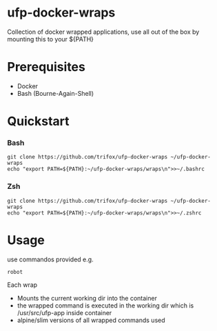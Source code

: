 # ufp-docker-wraps
Collection of docker wrapped applications, use all out of the box by mounting this to your ${PATH}

# Prerequisites

- Docker
- Bash (Bourne-Again-Shell)

# Quickstart 

### Bash
	git clone https://github.com/trifox/ufp-docker-wraps ~/ufp-docker-wraps 
	echo "export PATH=${PATH}:~/ufp-docker-wraps/wraps\n">>~/.bashrc 
	 
### Zsh 
	git clone https://github.com/trifox/ufp-docker-wraps ~/ufp-docker-wraps 
	echo "export PATH=${PATH}:~/ufp-docker-wraps/wraps\n">>~/.zshrc 
	 
# Usage

use commandos provided e.g.

	robot



Each wrap 

- Mounts the current working dir into the container
- the wrapped command is executed in the working dir which is /usr/src/ufp-app inside container
- alpine/slim versions of all wrapped commands used

